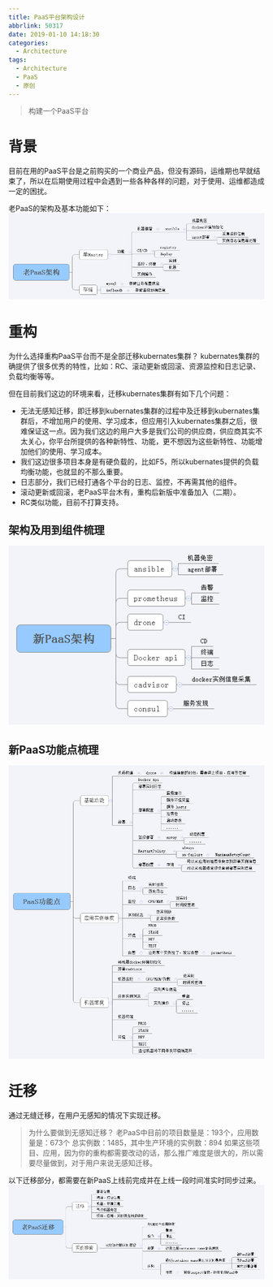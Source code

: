 ```yaml
---
title: PaaS平台架构设计
abbrlink: 50317
date: 2019-01-10 14:18:30
categories:
  - Architecture
tags:
  - Architecture
  - PaaS
  - 原创
---
```


> 构建一个PaaS平台

<!-- more -->

# 背景

目前在用的PaaS平台是之前购买的一个商业产品，但没有源码，运维期也早就结束了，所以在后期使用过程中会遇到一些各种各样的问题，对于使用、运维都造成一定的困扰。

老PaaS的架构及基本功能如下：
![](/images/pass-platform-design/老PaaS架构.png)

# 重构

为什么选择重构PaaS平台而不是全部迁移kubernates集群？
kubernates集群的确提供了很多优秀的特性，比如：RC、滚动更新或回滚、资源监控和日志记录、负载均衡等等。

但在目前我们这边的环境来看，迁移kubernates集群有如下几个问题：

* 无法无感知迁移，即迁移到kubernates集群的过程中及迁移到kubernates集群后，不增加用户的使用、学习成本，但应用引入kubernates集群之后，很难保证这一点。因为我们这边的用户大多是我们公司的供应商，供应商其实不太关心，你平台所提供的各种新特性、功能，更不想因为这些新特性、功能增加他们的使用、学习成本。
* 我们这边很多项目本身是有硬负载的，比如F5，所以kubernates提供的负载均衡功能，也就显的不那么重要。
* 日志部分，我们已经打通各个平台的日志、监控，不再需其他的组件。
* 滚动更新或回滚，老PaaS平台木有，重构后新版中准备加入（二期）。
* RC类似功能，目前不打算支持。

## 架构及用到组件梳理
![](/images/pass-platform-design/新PaaS架构及组件.png)

## 新PaaS功能点梳理
![](/images/pass-platform-design/PaaS功能点.png)

# 迁移

通过无缝迁移，在用户无感知的情况下实现迁移。

> 为什么要做到无感知迁移？
老PaaS中目前的项目数量是：193个，应用数量是：673个
总实例数：1485，其中生产环境的实例数：894
如果这些项目、应用，因为你的重构都需要改动的话，那么推广难度是很大的，所以需要尽量做到，对于用户来说无感知迁移。

以下迁移部分，都需要在新PaaS上线前完成并在上线一段时间准实时同步过来。
![](/images/pass-platform-design/老PaaS迁移.png)
